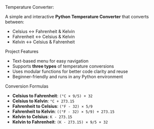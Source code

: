  Temperature Converter:

A simple and interactive **Python Temperature Converter** that converts between:
- Celsius ↔ Fahrenheit & Kelvin
- Fahrenheit ↔ Celsius & Kelvin
- Kelvin ↔ Celsius & Fahrenheit

 Project Features

- Text-based menu for easy navigation
- Supports **three types** of temperature conversions
- Uses modular functions for better code clarity and reuse
- Beginner-friendly and runs in any Python environment

 Conversion Formulas

- **Celsius to Fahrenheit**: `(°C × 9/5) + 32`
- **Celsius to Kelvin**: `°C + 273.15`
- **Fahrenheit to Celsius**: `(°F - 32) × 5/9`
- **Fahrenheit to Kelvin**: `((°F - 32) × 5/9) + 273.15`
- **Kelvin to Celsius**: `K - 273.15`
- **Kelvin to Fahrenheit**: `(K - 273.15) × 9/5 + 32`


